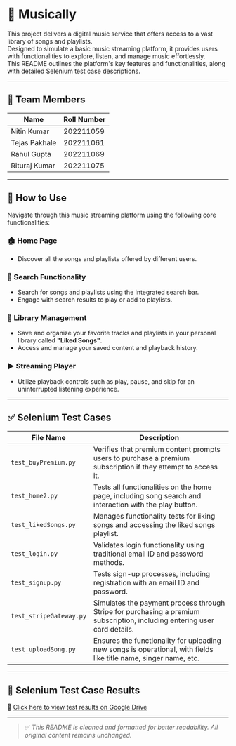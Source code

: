 # 🎵 Musically

This project delivers a digital music service that offers access to a vast library of songs and playlists.  
Designed to simulate a basic music streaming platform, it provides users with functionalities to explore, listen, and manage music effortlessly.  
This README outlines the platform's key features and functionalities, along with detailed Selenium test case descriptions.

---

## 👥 Team Members

| Name          | Roll Number |
|---------------|-------------|
| Nitin Kumar   | 202211059   |
| Tejas Pakhale | 202211061   |
| Rahul Gupta   | 202211069   |
| Rituraj Kumar | 202211075   |

---

## 🚀 How to Use

Navigate through this music streaming platform using the following core functionalities:

### 🏠 Home Page
- Discover all the songs and playlists offered by different users.

### 🔎 Search Functionality
- Search for songs and playlists using the integrated search bar.
- Engage with search results to play or add to playlists.

### 🎵 Library Management
- Save and organize your favorite tracks and playlists in your personal library called **"Liked Songs"**.
- Access and manage your saved content and playback history.

### ▶️ Streaming Player
- Utilize playback controls such as play, pause, and skip for an uninterrupted listening experience.

---

## ✅ Selenium Test Cases

| File Name              | Description |
|------------------------|-------------|
| `test_buyPremium.py`   | Verifies that premium content prompts users to purchase a premium subscription if they attempt to access it. |
| `test_home2.py`        | Tests all functionalities on the home page, including song search and interaction with the play button. |
| `test_likedSongs.py`   | Manages functionality tests for liking songs and accessing the liked songs playlist. |
| `test_login.py`        | Validates login functionality using traditional email ID and password methods. |
| `test_signup.py`       | Tests sign-up processes, including registration with an email ID and password. |
| `test_stripeGateway.py`| Simulates the payment process through Stripe for purchasing a premium subscription, including entering user card details. |
| `test_uploadSong.py`   | Ensures the functionality for uploading new songs is operational, with fields like title name, singer name, etc. |

---

## 📁 Selenium Test Case Results

🔗 [Click here to view test results on Google Drive](https://drive.google.com/drive/u/1/folders/1zwbG34lRJqtItdP0490yzC4Fvq5ncl7R?q=sharedwith:public%20parent:1zwbG34lRJqtItdP0490yzC4Fvq5ncl7R)

---

> ✅ *This README is cleaned and formatted for better readability. All original content remains unchanged.*

